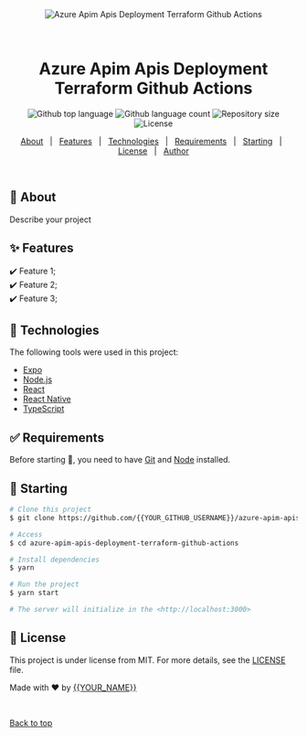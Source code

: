 <div align="center" id="top"> 
  <img src="./.github/app.gif" alt="Azure Apim Apis Deployment Terraform Github Actions" />

  &#xa0;

  <!-- <a href="https://azureapimapisdeploymentterraformgithubactions.netlify.app">Demo</a> -->
</div>

<h1 align="center">Azure Apim Apis Deployment Terraform Github Actions</h1>

<p align="center">
  <img alt="Github top language" src="https://img.shields.io/github/languages/top/{{YOUR_GITHUB_USERNAME}}/azure-apim-apis-deployment-terraform-github-actions?color=56BEB8">

  <img alt="Github language count" src="https://img.shields.io/github/languages/count/{{YOUR_GITHUB_USERNAME}}/azure-apim-apis-deployment-terraform-github-actions?color=56BEB8">

  <img alt="Repository size" src="https://img.shields.io/github/repo-size/{{YOUR_GITHUB_USERNAME}}/azure-apim-apis-deployment-terraform-github-actions?color=56BEB8">

  <img alt="License" src="https://img.shields.io/github/license/{{YOUR_GITHUB_USERNAME}}/azure-apim-apis-deployment-terraform-github-actions?color=56BEB8">

  <!-- <img alt="Github issues" src="https://img.shields.io/github/issues/{{YOUR_GITHUB_USERNAME}}/azure-apim-apis-deployment-terraform-github-actions?color=56BEB8" /> -->

  <!-- <img alt="Github forks" src="https://img.shields.io/github/forks/{{YOUR_GITHUB_USERNAME}}/azure-apim-apis-deployment-terraform-github-actions?color=56BEB8" /> -->

  <!-- <img alt="Github stars" src="https://img.shields.io/github/stars/{{YOUR_GITHUB_USERNAME}}/azure-apim-apis-deployment-terraform-github-actions?color=56BEB8" /> -->
</p>

<!-- Status -->

<!-- <h4 align="center"> 
	🚧  Azure Apim Apis Deployment Terraform Github Actions 🚀 Under construction...  🚧
</h4> 

<hr> -->

<p align="center">
  <a href="#dart-about">About</a> &#xa0; | &#xa0; 
  <a href="#sparkles-features">Features</a> &#xa0; | &#xa0;
  <a href="#rocket-technologies">Technologies</a> &#xa0; | &#xa0;
  <a href="#white_check_mark-requirements">Requirements</a> &#xa0; | &#xa0;
  <a href="#checkered_flag-starting">Starting</a> &#xa0; | &#xa0;
  <a href="#memo-license">License</a> &#xa0; | &#xa0;
  <a href="https://github.com/{{YOUR_GITHUB_USERNAME}}" target="_blank">Author</a>
</p>

<br>

## :dart: About ##

Describe your project

## :sparkles: Features ##

:heavy_check_mark: Feature 1;\
:heavy_check_mark: Feature 2;\
:heavy_check_mark: Feature 3;

## :rocket: Technologies ##

The following tools were used in this project:

- [Expo](https://expo.io/)
- [Node.js](https://nodejs.org/en/)
- [React](https://pt-br.reactjs.org/)
- [React Native](https://reactnative.dev/)
- [TypeScript](https://www.typescriptlang.org/)

## :white_check_mark: Requirements ##

Before starting :checkered_flag:, you need to have [Git](https://git-scm.com) and [Node](https://nodejs.org/en/) installed.

## :checkered_flag: Starting ##

```bash
# Clone this project
$ git clone https://github.com/{{YOUR_GITHUB_USERNAME}}/azure-apim-apis-deployment-terraform-github-actions

# Access
$ cd azure-apim-apis-deployment-terraform-github-actions

# Install dependencies
$ yarn

# Run the project
$ yarn start

# The server will initialize in the <http://localhost:3000>
```

## :memo: License ##

This project is under license from MIT. For more details, see the [LICENSE](LICENSE.md) file.


Made with :heart: by <a href="https://github.com/{{YOUR_GITHUB_USERNAME}}" target="_blank">{{YOUR_NAME}}</a>

&#xa0;

<a href="#top">Back to top</a>
